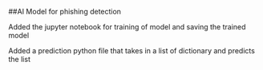 ##AI Model for phishing detection

Added the jupyter notebook for training of model and saving the trained model

Added a prediction python file that takes in a list of dictionary and predicts the list


